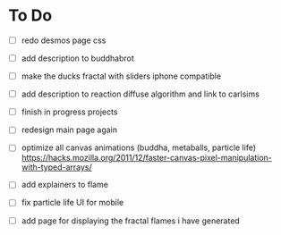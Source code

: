 # To Do
- [ ] redo desmos page css
- [ ] add description to buddhabrot
- [ ] make the ducks fractal with sliders iphone compatible
- [ ] add description to reaction diffuse algorithm and link to carlsims
- [ ] finish in progress projects
- [ ] redesign main page again
- [ ] optimize all canvas animations (buddha, metaballs, particle life) https://hacks.mozilla.org/2011/12/faster-canvas-pixel-manipulation-with-typed-arrays/
- [ ] add explainers to flame
- [ ] fix particle life UI for mobile
- [ ] add page for displaying the fractal flames i have generated

